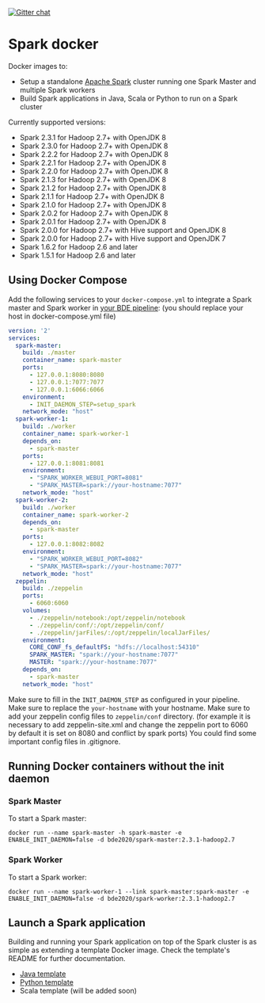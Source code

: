 [![Gitter chat](https://badges.gitter.im/gitterHQ/gitter.png)](https://gitter.im/big-data-europe/Lobby)
# Spark docker

Docker images to:
* Setup a standalone [Apache Spark](http://spark.apache.org/) cluster running one Spark Master and multiple Spark workers
* Build Spark applications in Java, Scala or Python to run on a Spark cluster

Currently supported versions:
* Spark 2.3.1 for Hadoop 2.7+ with OpenJDK 8
* Spark 2.3.0 for Hadoop 2.7+ with OpenJDK 8
* Spark 2.2.2 for Hadoop 2.7+ with OpenJDK 8
* Spark 2.2.1 for Hadoop 2.7+ with OpenJDK 8
* Spark 2.2.0 for Hadoop 2.7+ with OpenJDK 8
* Spark 2.1.3 for Hadoop 2.7+ with OpenJDK 8
* Spark 2.1.2 for Hadoop 2.7+ with OpenJDK 8
* Spark 2.1.1 for Hadoop 2.7+ with OpenJDK 8
* Spark 2.1.0 for Hadoop 2.7+ with OpenJDK 8
* Spark 2.0.2 for Hadoop 2.7+ with OpenJDK 8
* Spark 2.0.1 for Hadoop 2.7+ with OpenJDK 8
* Spark 2.0.0 for Hadoop 2.7+ with Hive support and OpenJDK 8
* Spark 2.0.0 for Hadoop 2.7+ with Hive support and OpenJDK 7
* Spark 1.6.2 for Hadoop 2.6 and later
* Spark 1.5.1 for Hadoop 2.6 and later

## Using Docker Compose

Add the following services to your `docker-compose.yml` to integrate a Spark master and Spark worker in [your BDE pipeline](https://github.com/big-data-europe/app-bde-pipeline):
(you should replace your host in docker-compose.yml file)
```yml
version: '2'
services:
  spark-master:
    build: ./master
    container_name: spark-master
    ports:
      - 127.0.0.1:8080:8080
      - 127.0.0.1:7077:7077
      - 127.0.0.1:6066:6066
    environment:
      - INIT_DAEMON_STEP=setup_spark
    network_mode: "host"
  spark-worker-1:
    build: ./worker
    container_name: spark-worker-1
    depends_on:
      - spark-master
    ports:
      - 127.0.0.1:8081:8081
    environment:
      - "SPARK_WORKER_WEBUI_PORT=8081"
      - "SPARK_MASTER=spark://your-hostname:7077"
    network_mode: "host"
  spark-worker-2:
    build: ./worker
    container_name: spark-worker-2
    depends_on:
      - spark-master
    ports:
      - 127.0.0.1:8082:8082
    environment:
      - "SPARK_WORKER_WEBUI_PORT=8082"
      - "SPARK_MASTER=spark://your-hostname:7077"
    network_mode: "host"
  zeppelin:
    build: ./zeppelin
    ports:
      - 6060:6060
    volumes:
      - ./zeppelin/notebook:/opt/zeppelin/notebook
      - ./zeppelin/conf/:/opt/zeppelin/conf/
      - ./zeppelin/jarFiles/:/opt/zeppelin/localJarFiles/
    environment:
      CORE_CONF_fs_defaultFS: "hdfs://localhost:54310"
      SPARK_MASTER: "spark://your-hostname:7077"
      MASTER: "spark://your-hostname:7077"
    depends_on:
      - spark-master
    network_mode: "host"
```
Make sure to fill in the `INIT_DAEMON_STEP` as configured in your pipeline.
Make sure to replace the `your-hostname` with your hostname.
Make sure to add your zeppelin config files to `zeppelin/conf` directory. (for example it is necessary to add zeppelin-site.xml and change the zeppelin port to 6060 by default it is set on 8080 and conflict by spark ports)
You could find some important config files in .gitignore.

## Running Docker containers without the init daemon
### Spark Master
To start a Spark master:

    docker run --name spark-master -h spark-master -e ENABLE_INIT_DAEMON=false -d bde2020/spark-master:2.3.1-hadoop2.7

### Spark Worker
To start a Spark worker:

    docker run --name spark-worker-1 --link spark-master:spark-master -e ENABLE_INIT_DAEMON=false -d bde2020/spark-worker:2.3.1-hadoop2.7

## Launch a Spark application
Building and running your Spark application on top of the Spark cluster is as simple as extending a template Docker image. Check the template's README for further documentation.
* [Java template](https://github.com/big-data-europe/docker-spark/tree/master/template/java)
* [Python template](https://github.com/big-data-europe/docker-spark/tree/master/template/python)
* Scala template (will be added soon)
